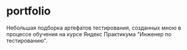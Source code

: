 # portfolio
Небольшая подборка артефатов тестирования, созданных мною в процессе обучения на курсе Яндекс Практикума "Инженер по тестированию".
